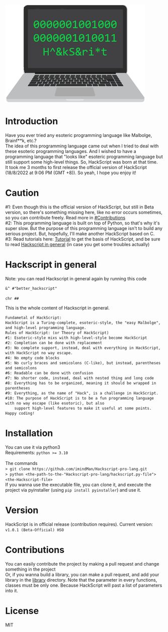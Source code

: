 <img src=".\extra\default_logo.png" alt="HackScript">

# Introduction

Have you ever tried any esoteric programming language like Malbolge, Brainf\*\*k, etc.? <br>
The idea of this programming language came out when I tried to deal with these esoteric programming languages. And I wished to have a programming language that "looks like" esoteric programming language but still support some high-level things. So, HackScript was born at that time. <br>
It took me 3 months to first release the official version of HackScript (18/8/2022 at 9:06 PM (GMT +8)). So yeah, I hope you enjoy it! <br>

# Caution

#1: Even though this is the official version of HackScript, but still in Beta version, so there's something missing here, like no error occurs sometimes, so you can contribute freely. Read more in <a href="https://github.com/imindMan/Hackscript-pro-lang#contributions">#Contributions</a><br>
#2: This programming language is built on top of Python, so that's why it's super slow. But the purpose of this programming language isn't to build any serious project. But, hopefully, I'll make another HackScript based on C.<br>
#3: Read tutorials here: <a href="https://github.com/imindMan/Hackscript-pro-lang/blob/master/extra/tutorial.md">Tutorial</a> to get the basis of HackScript, and be sure to read <a href="https://github.com/imindMan/Hackscript-pro-lang#hackscript-in-general">Hackscript in general</a> (in case you get some troubles actually)

# Hackscript in general

Note: you can read Hackscript in general again by running this code <br>

```
&^ #"better_hackscript"

chr ##
```

This is the whole content of Hackscript in general.

```
Fundametal of HackScript:
HackScript is a Turing-complete, esoteric-style, the "easy Malbolge", and high-level programming language.
Rules of HackScript: (or Theory of HackScript)
#1: Esoteric-style mixs with high-level-style become HackScript
#2: Completion can be done with replacement
#3: No complete support, instead, deal with everything in HackScript, with HackScript no way escape.
#4: No empty code blocks
#5: No curly braces and semicolons (C-like), but instead, parentheses and semicolons
#6: Readable can be done with confusion
#7: No shorter code, instead, deal with nested thing and long code
#8: Everything has to be organized, meaning it should be wrapped in parentheses
#9: Everything, as the name of "Hack", is a challenge in HackScript.
#10: The purpose of HackScript is to be a fun programming language with no way escape (like esotoric), but also
    support high-level features to make it useful at some points.
Happy coding!
```

# Installation

You can use it via python3<br>
Requirements:
`python >= 3.10` <br>
<br>
The commands <br>
`> git clone https://github.com/imindMan/Hackscript-pro-lang.git`<br>
`> python <the-path-to-the-"Hackscript-pro-lang/hackscript.py-file"> <the-Hackscript-file>`<br>
If you wanna use the executable file, you can clone it, and execute the project via pyinstaller (using `pip install pyinstaller`) and use it.<br>

# Version

HackScript is in official release (contribution requires). Current version: `v1.0.1 (Beta-Official) HSO`

# Contributions

You can easily contribute the project by making a pull request and change something in the project <br>
Or, if you wanna build a library, you can make a pull request, and add your library in the <a href="https://github.com/imindMan/Hackscript-pro-lang/tree/master/library">library</a> directory. Note that the parameter in every functions, classes must be only one. Because HackScript will past a list of parameters into it.

# License

MIT
